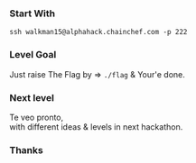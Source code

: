 ### Start With
`ssh walkman15@alphahack.chainchef.com -p 222`   

### Level Goal

Just raise The Flag by => `./flag`
& Your'e done.

### Next level
Te veo pronto,   
with different ideas & levels in next hackathon.

### Thanks